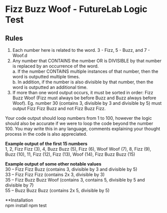 # Fizz Buzz Woof - FutureLab Logic Test

## Rules

1. Each number here is related to the word. 3 - Fizz, 5 - Buzz, and 7 - Woof.d
2. Any number that CONTAINS the number OR is DIVISIBLE by that number is replaced by an occurrence of the word.<br>
    a. If the number CONTAINS multiple instances of that number, then the word is outputted multiple times.  
    b. In addition, if the number is also divisible by that number, then the word is outputted an additional time.
3. If more than one word output occurs, it must be sorted in order: Fizz Buzz Woof (Fizz must always be before Buzz and Buzz always before Woof). Eg. number 30 (contains 3, divisible by 3 and divisible by 5) must output Fizz Fizz Buzz and not Fizz Buzz Fizz.

Your code output should loop numbers from 1 to 100, however the logic should also be accurate if we were to loop the code beyond the number 100. You may write this in any language, comments explaining your thought process in the code is also appreciated.

**Example output of the first 15 numbers**  
1, 2, Fizz Fizz (3), 4, Buzz Buzz (5), Fizz (6), Woof Woof (7), 8, Fizz (9), Buzz (10), 11, Fizz (12), Fizz (13), Woof (14), Fizz Buzz Buzz (15)

**Example output of some other notable values**  
30 – Fizz Fizz Buzz (contains 3, divisible by 3 and divisible by 5)  
33 – Fizz Fizz Fizz (contains 2x 3, divisible by 3)  
35 – Fizz Buzz Buzz Woof (contains 3, contains 5, divisible by 5 and divisible by 7)  
55 – Buzz Buzz Buzz (contains 2x 5, divisible by 5)  

**Installation  
npm install
npm test
